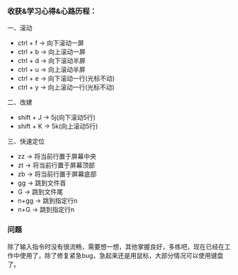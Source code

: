 ### 收获&学习心得&心路历程：

一、滚动

- ctrl + f -> 向下滚动一屏
- ctrl + b -> 向上滚动一屏
- ctrl + d -> 向下滚动半屏
- ctrl + u -> 向上滚动半屏
- ctrl + e -> 向下滚动一行(光标不动)
- ctrl + y -> 向上滚动一行(光标不动)

二、改建

- shift + J -> 5j(向下滚动5行)
- shift + K -> 5k(向上滚动5行)

三、快速定位

- zz -> 将当前行置于屏幕中央
- zt -> 将当前行置于屏幕顶部
- zb -> 将当前行置于屏幕底部
- gg -> 跳到文件首
- G -> 跳到文件尾
- n+gg -> 跳到指定行n
- n+G -> 跳到指定行n

### 问题

除了输入指令时没有很流畅，需要想一想，其他掌握良好，多练吧，现在已经在工作中使用了，除了修复紧急bug，急起来还是用鼠标，大部分情况可以使用键盘了。